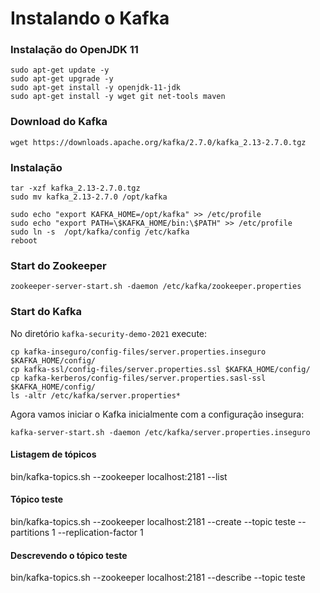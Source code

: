 # Instalando o Kafka

### Instalação do OpenJDK 11
```
sudo apt-get update -y
sudo apt-get upgrade -y
sudo apt-get install -y openjdk-11-jdk
sudo apt-get install -y wget git net-tools maven
```
### Download do Kafka
```
wget https://downloads.apache.org/kafka/2.7.0/kafka_2.13-2.7.0.tgz
```
### Instalação
```
tar -xzf kafka_2.13-2.7.0.tgz
sudo mv kafka_2.13-2.7.0 /opt/kafka

sudo echo "export KAFKA_HOME=/opt/kafka" >> /etc/profile
sudo echo "export PATH=\$KAFKA_HOME/bin:\$PATH" >> /etc/profile
sudo ln -s  /opt/kafka/config /etc/kafka
reboot
```
### Start do Zookeeper
```
zookeeper-server-start.sh -daemon /etc/kafka/zookeeper.properties
```

### Start do Kafka

No diretório `kafka-security-demo-2021` execute:
```
cp kafka-inseguro/config-files/server.properties.inseguro $KAFKA_HOME/config/
cp kafka-ssl/config-files/server.properties.ssl $KAFKA_HOME/config/
cp kafka-kerberos/config-files/server.properties.sasl-ssl $KAFKA_HOME/config/
ls -altr /etc/kafka/server.properties*
```

Agora vamos iniciar o Kafka inicialmente com a configuração insegura:
```
kafka-server-start.sh -daemon /etc/kafka/server.properties.inseguro
```
#### Listagem de tópicos
bin/kafka-topics.sh --zookeeper localhost:2181 --list

#### Tópico teste
bin/kafka-topics.sh --zookeeper localhost:2181 --create --topic teste --partitions 1  --replication-factor 1

#### Descrevendo o tópico teste
bin/kafka-topics.sh --zookeeper localhost:2181 --describe --topic teste

